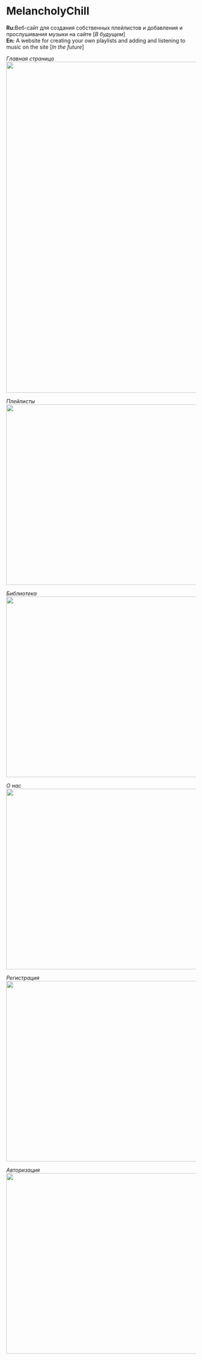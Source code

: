 <h1>MelancholyChill</h1>

<b>Ru:</b>Веб-сайт для создания собственных плейлистов и добавления и прослушивания музыки на сайте [*В будущем*]<br>
<b>En:</b> A website for creating your own playlists and adding and listening to music on the site [*In the future*]<br>

*Главная страница*
<img width="680" height="880" src="https://user-images.githubusercontent.com/45318496/166193439-3fbbce23-c120-4a46-9d0d-d4bff1c71c76.png">

*Плейлисты*
<img width="680" height="480" src="https://user-images.githubusercontent.com/45318496/166193563-92de8c05-1d1f-45b3-afec-c7a918ca76bc.png">

*Библиотека*
<img width="680" height="480" src="https://user-images.githubusercontent.com/45318496/166193597-9fdb72ce-7f5b-4595-9ec6-b8173c64eeb3.png">

*О нас*
<img width="680" height="480" src="https://user-images.githubusercontent.com/45318496/166193640-19577a2f-9fc6-46cd-99a2-a73f1ab70290.png">

*Регистрация*
<img width="680" height="480" src="https://user-images.githubusercontent.com/45318496/166193702-5c112bd9-241b-49e5-a9f3-3d1d5b363faf.png">

*Авторизация*
<img width="680" height="480" src="https://user-images.githubusercontent.com/45318496/166193673-b9fd7ddf-f04b-4c35-bc3e-a241de7b6179.png">
